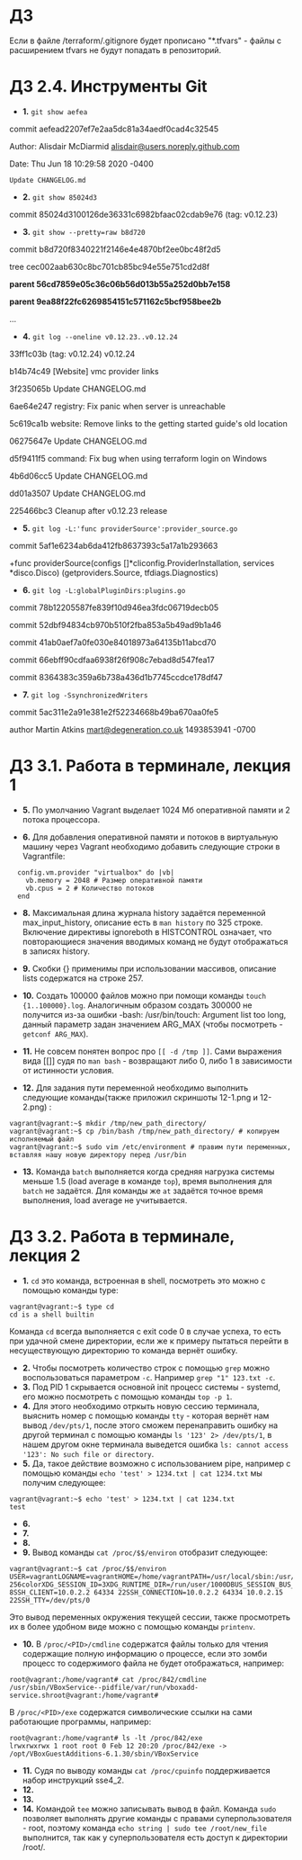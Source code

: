 # ДЗ
Если в файле /terraform/.gitignore будет прописано "*.tfvars" - файлы с расширением tfvars не будут попадать в репозиторий.

# ДЗ 2.4. Инструменты Git

- **1.** `git show aefea`

commit aefead2207ef7e2aa5dc81a34aedf0cad4c32545

Author: Alisdair McDiarmid <alisdair@users.noreply.github.com>

Date:   Thu Jun 18 10:29:58 2020 -0400

    Update CHANGELOG.md

- **2.** `git show 85024d3`

commit 85024d3100126de36331c6982bfaac02cdab9e76 (tag: v0.12.23)

- **3.** `git show --pretty=raw b8d720`

commit b8d720f8340221f2146e4e4870bf2ee0bc48f2d5

tree cec002aab630c8bc701cb85bc94e55e751cd2d8f

**parent 56cd7859e05c36c06b56d013b55a252d0bb7e158**

**parent 9ea88f22fc6269854151c571162c5bcf958bee2b**

...

- **4.** `git log --oneline v0.12.23..v0.12.24`

33ff1c03b (tag: v0.12.24) v0.12.24

b14b74c49 [Website] vmc provider links

3f235065b Update CHANGELOG.md

6ae64e247 registry: Fix panic when server is unreachable

5c619ca1b website: Remove links to the getting started guide's old location

06275647e Update CHANGELOG.md

d5f9411f5 command: Fix bug when using terraform login on Windows

4b6d06cc5 Update CHANGELOG.md

dd01a3507 Update CHANGELOG.md

225466bc3 Cleanup after v0.12.23 release

- **5.** `git log -L:'func providerSource':provider_source.go`

commit 5af1e6234ab6da412fb8637393c5a17a1b293663

+func providerSource(configs []*cliconfig.ProviderInstallation, services *disco.Disco) (getproviders.Source, tfdiags.Diagnostics)

- **6.** `git log -L:globalPluginDirs:plugins.go`

commit 78b12205587fe839f10d946ea3fdc06719decb05

commit 52dbf94834cb970b510f2fba853a5b49ad9b1a46

commit 41ab0aef7a0fe030e84018973a64135b11abcd70

commit 66ebff90cdfaa6938f26f908c7ebad8d547fea17

commit 8364383c359a6b738a436d1b7745ccdce178df47

- **7.** `git log -SsynchronizedWriters`

commit 5ac311e2a91e381e2f52234668b49ba670aa0fe5

author Martin Atkins <mart@degeneration.co.uk> 1493853941 -0700

# ДЗ 3.1. Работа в терминале, лекция 1

- **5.** По умолчанию Vagrant выделает 1024 Мб оперативной памяти и 2 потока процессора.

- **6.** Для добавления оперативной памяти и потоков в виртуальную машину через Vagrant необходимо добавить следующие строки в Vagrantfile:
```
  config.vm.provider "virtualbox" do |vb|
    vb.memory = 2048 # Размер оперативной памяти
    vb.cpus = 2 # Количество потоков
  end
```
- **8.** Максимальная длина журнала history задаётся переменной max_input_history, описание есть в `man history` по 325 строке.
Включение директивы ignoreboth в HISTCONTROL означает, что повторающиеся значения вводимых команд не будут отображаться в записях history.

- **9.** Скобки {} применимы при использовании массивов, описание lists содержатся на строке 257.

- **10.** Создать 100000 файлов можно при помощи команды `touch {1..100000}.log`. Аналогичным образом создать 300000 не получится из-за ошибки -bash: /usr/bin/touch: Argument list too long, данный параметр задан значением ARG_MAX (чтобы посмотреть - `getconf ARG_MAX`).

- **11.** Не совсем понятен вопрос про `[[ -d /tmp ]]`. Сами выражения вида [[]] судя по `man bash` - возвращают либо 0, либо 1 в зависимости от истинности условия.

- **12.** Для задания пути переменной необходимо выполнить следующие команды(также приложил скриншоты 12-1.png и 12-2.png) :
```
vagrant@vagrant:~$ mkdir /tmp/new_path_directory/
vagrant@vagrant:~$ cp /bin/bash /tmp/new_path_directory/ # копируем исполняемый файл
vagrant@vagrant:~$ sudo vim /etc/environment # правим пути переменных, вставляя нашу новую директору перед /usr/bin
```
- **13.** Команда `batch` выполняется когда средняя нагрузка системы меньше 1.5 (load average в команде `top`), время выполнения для `batch` не задаётся. Для команды же `at` задаётся точное время выполнения, load average не учитывается.


# ДЗ 3.2. Работа в терминале, лекция 2

- **1.** `cd` это команда, встроенная в shell, посмотреть это можно с помощью команды type:
```
vagrant@vagrant:~$ type cd
cd is a shell builtin
```
Команда `cd` всегда выполняется с exit code 0 в случае успеха, то есть при удачной смене директории, если же к примеру пытаться перейти в несуществующую директорию то команда вернёт ошибку.
- **2.** Чтобы посмотреть количество строк с помощью `grep` можно воспользоваться параметром `-c`. Например `grep "1" 123.txt -c`.
- **3.** Под PID 1 скрывается основной init процесс системы - systemd, его можно посмотреть с помощью команды `top -p 1`.
- **4.** Для этого необходимо отркыть новую сессию терминала, выяснить номер с помощью команды `tty` - которая вернёт нам вывод `/dev/pts/1`, после этого сможем перенаправить ошибку на другой терминал с помощью команды `ls '123' 2> /dev/pts/1`, в нашем другом окне терминала выведется ошибка `ls: cannot access '123': No such file or directory`.
- **5.** Да, такое действие возможно с использованием pipe, например с помощью  команды `echo 'test' > 1234.txt | cat 1234.txt` мы получим следующее:
```
vagrant@vagrant:~$ echo 'test' > 1234.txt | cat 1234.txt
test
```
- **6.** 
- **7.** 
- **8.** 
- **9.** Вывод команды `cat /proc/$$/environ` отобразит следующее:
```
vagrant@vagrant:~$ cat /proc/$$/environ
USER=vagrantLOGNAME=vagrantHOME=/home/vagrantPATH=/usr/local/sbin:/usr/local/bin:/usr/sbin:/tmp/new_path_directory:/usr/bin:/sbin:/bin:/usr/games:/usr/local/games:/snap/binSHELL=/bin/bashTERM=xterm-256colorXDG_SESSION_ID=3XDG_RUNTIME_DIR=/run/user/1000DBUS_SESSION_BUS_ADDRESS=unix:path=/run/user/1000/busXDG_SESSION_TYPE=ttyXDG_SESSION_CLASS=userMOTD_SHOWN=pamLANG=en_US.UTF-8SSH_CLIENT=10.0.2.2 64334 22SSH_CONNECTION=10.0.2.2 64334 10.0.2.15 22SSH_TTY=/dev/pts/0
```
Это вывод переменных окружения текущей сессии, также просмотреть их в более удобном виде можно с помощью команды `printenv`.
- **10.** В `/proc/<PID>/cmdline` содержатся файлы только для чтения содержащие полную информацию о процессе, если это зомби процесс то содержимого файла не будет отображаться, например:
```
root@vagrant:/home/vagrant# cat /proc/842/cmdline
/usr/sbin/VBoxService--pidfile/var/run/vboxadd-service.shroot@vagrant:/home/vagrant#
```
В `/proc/<PID>/exe` содержатся символические ссылки на сами работающие программы, например:
```
root@vagrant:/home/vagrant# ls -lt /proc/842/exe
lrwxrwxrwx 1 root root 0 Feb 12 20:20 /proc/842/exe -> /opt/VBoxGuestAdditions-6.1.30/sbin/VBoxService
```
- **11.** Судя по выводу команды `cat /proc/cpuinfo` поддерживается набор инструкций sse4_2.
- **12.** 
- **13.** 
- **14.** Командой `tee` можно записывать вывод в файл. Команда `sudo` позволяет выполнять другие команды с правами суперпользователя - root, поэтому команда `echo string | sudo tee /root/new_file` выполнится, так как у суперпользователя есть доступ к директории /root/.
